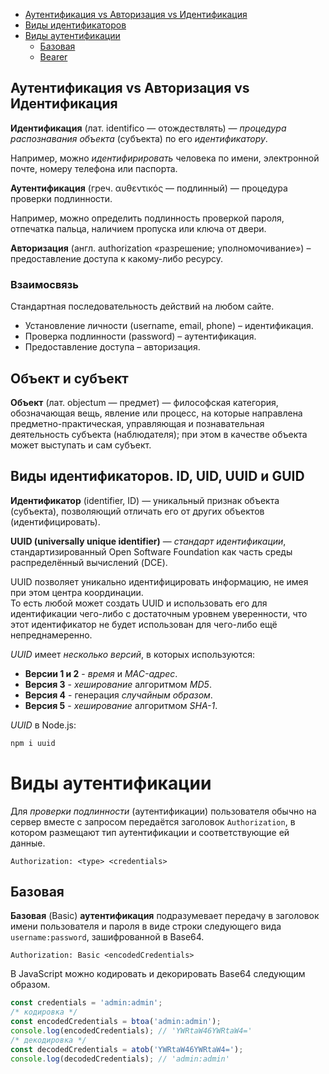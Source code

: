 - [Аутентификация vs Авторизация vs Идентификация](#аутентицикация-vs-авторизация-vs-идентификация)
- [Виды идентификаторов](#виды-идентификаторов)
- [Виды аутентификации](#виды-аутентификации)
  - [Базовая](#basic)
  - [Bearer](#bearer)

## Аутентификация vs Авторизация vs Идентификация

**Идентификация** (лат. identifico — отождествлять) — *процедура распознавания объекта* (субъекта) по его *идентификатору*.  

Например, можно *идентифирировать* человека по имени, электронной почте, номеру телефона или паспорта.

**Аутентификация** (греч. αυθεντικός — подлинный) — процедура проверки подлинности.

Например, можно определить подлинность проверкой пароля, отпечатка пальца, наличием пропуска или ключа от двери.

**Авторизация** (англ. authorization «разрешение; уполномочивание») – предоставление доступа к какому-либо ресурсу.

### Взаимосвязь
Стандартная последовательность действий на любом сайте.
* Установление личности (username, email, phone) – идентификация.
* Проверка подлинности (password) – аутентификация.
* Предоставление доступа – авторизация.

## Объект и субъект
**Объект** (лат. objectum — предмет) — философская категория, обозначающая вещь, явление или процесс, на которые направлена предметно-практическая, управляющая и познавательная деятельность субъекта (наблюдателя); при этом в качестве объекта может выступать и сам субъект.

## Виды идентификаторов. ID, UID, UUID и GUID

**Идентификатор** (identifier, ID) — уникальный признак объекта (субъекта), позволяющий отличать его от других объектов (идентифицировать).

**UUID (universally unique identifier)** — *стандарт идентификации*, стандартизированный Open Software Foundation как часть среды распределённый вычислений (DCE). 

UUID позволяет уникально идентифицировать информацию, не имея при этом центра координации.  
То есть любой может создать UUID и использовать его для идентификации чего-либо с достаточным уровнем уверенности, что этот идентификатор не будет использован для чего-либо ещё непреднамеренно.

*UUID* имеет *несколько версий*, в которых используются:
* **Версии 1 и 2** - *время* и *MAC-адрес*.
* **Версия 3** - *хеширование* алгоритмом *MD5*.
* **Версия 4** - генерация *случайным образом*.
* **Версия 5** - *хеширование* алгоритмом *SHA-1*.

*UUID* в Node.js:
```bash
npm i uuid
```

# Виды аутентификации

Для *проверки подлинности* (аутентификации) пользователя обычно на сервер вместе с запросом передаётся заголовок `Authorization`, в котором размещают тип аутентификации и соответствующие ей данные.
```http
Authorization: <type> <credentials>
```

## Базовая

**Базовая** (Basic) **аутентификация** подразумевает передачу в заголовок имени пользователя и пароля в виде строки следующего вида `username:password`, зашифрованной в Base64.
```http
Authorization: Basic <encodedCredentials>
```
В JavaScript можно кодировать и декорировать Base64 следующим образом.
```js
const credentials = 'admin:admin';
/* кодировка */
const encodedCredentials = btoa('admin:admin');
console.log(encodedCredentials); // 'YWRtaW46YWRtaW4='
/* декодировка */
const decodedCredentials = atob('YWRtaW46YWRtaW4=');
console.log(decodedCredentials); // 'admin:admin'
```
